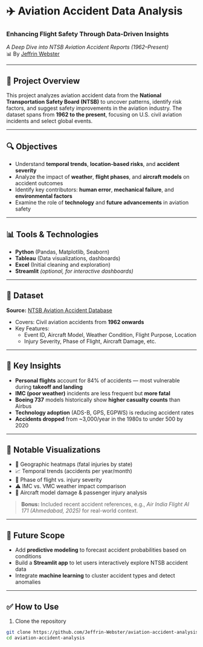 # ✈️ Aviation Accident Data Analysis

### Enhancing Flight Safety Through Data-Driven Insights  
_A Deep Dive into NTSB Aviation Accident Reports (1962–Present)_  
📊 By [Jeffrin Webster](https://github.com/Jeffrin-Webster)

---

## 📁 Project Overview

This project analyzes aviation accident data from the **National Transportation Safety Board (NTSB)** to uncover patterns, identify risk factors, and suggest safety improvements in the aviation industry. The dataset spans from **1962 to the present**, focusing on U.S. civil aviation incidents and select global events.

---

## 🔍 Objectives

- Understand **temporal trends**, **location-based risks**, and **accident severity**
- Analyze the impact of **weather**, **flight phases**, and **aircraft models** on accident outcomes
- Identify key contributors: **human error**, **mechanical failure**, and **environmental factors**
- Examine the role of **technology** and **future advancements** in aviation safety

---

## 📊 Tools & Technologies

- **Python** (Pandas, Matplotlib, Seaborn)
- **Tableau** (Data visualizations, dashboards)
- **Excel** (Initial cleaning and exploration)
- **Streamlit** *(optional, for interactive dashboards)*

---

## 📂 Dataset

**Source:** [NTSB Aviation Accident Database](https://www.ntsb.gov/)  
- Covers: Civil aviation accidents from **1962 onwards**
- Key Features:
  - Event ID, Aircraft Model, Weather Condition, Flight Purpose, Location
  - Injury Severity, Phase of Flight, Aircraft Damage, etc.

---

## 🧠 Key Insights

- **Personal flights** account for 84% of accidents — most vulnerable during **takeoff and landing**
- **IMC (poor weather)** incidents are less frequent but **more fatal**
- **Boeing 737** models historically show **higher casualty counts** than Airbus
- **Technology adoption** (ADS-B, GPS, EGPWS) is reducing accident rates
- **Accidents dropped** from ~3,000/year in the 1980s to under 500 by 2020

---

## 📌 Notable Visualizations

- 📍 Geographic heatmaps (fatal injuries by state)
- 📈 Temporal trends (accidents per year/month)
- 🧭 Phase of flight vs. injury severity
- ⚠️ IMC vs. VMC weather impact comparison
- 🛫 Aircraft model damage & passenger injury analysis

> **Bonus:** Included recent accident references, e.g., _Air India Flight AI 171 (Ahmedabad, 2025)_ for real-world context.

---

## 🔮 Future Scope

- Add **predictive modeling** to forecast accident probabilities based on conditions
- Build a **Streamlit app** to let users interactively explore NTSB accident data
- Integrate **machine learning** to cluster accident types and detect anomalies

---

## ✅ How to Use

1. Clone the repository  
```bash
git clone https://github.com/Jeffrin-Webster/aviation-accident-analysis.git
cd aviation-accident-analysis
